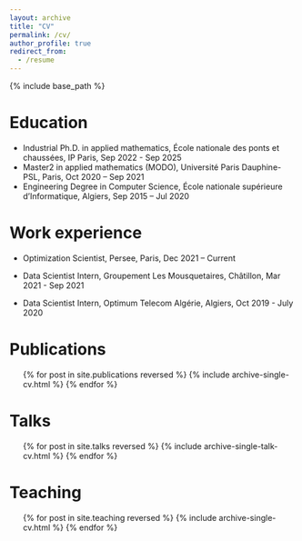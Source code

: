 ```yaml
---
layout: archive
title: "CV"
permalink: /cv/
author_profile: true
redirect_from:
  - /resume
---
```


{% include base_path %}

Education
======
* Industrial Ph.D. in applied mathematics, École nationale des ponts et chaussées, IP Paris, Sep 2022 - Sep 2025
* Master2 in applied mathematics (MODO), Université Paris Dauphine-PSL, Paris, Oct 2020 – Sep 2021
* Engineering Degree in Computer Science, École nationale supérieure d’Informatique, Algiers, Sep 2015 – Jul 2020

Work experience
======
* Optimization Scientist, Persee, Paris, Dec 2021 – Current

* Data Scientist Intern, Groupement Les Mousquetaires, Châtillon, Mar 2021 - Sep 2021

* Data Scientist Intern, Optimum Telecom Algérie, Algiers, Oct 2019 - July 2020
  
Publications
======
  <ul>{% for post in site.publications reversed %}
    {% include archive-single-cv.html %}
  {% endfor %}</ul>
  
Talks
======
  <ul>{% for post in site.talks reversed %}
    {% include archive-single-talk-cv.html  %}
  {% endfor %}</ul>
  
Teaching
======
  <ul>{% for post in site.teaching reversed %}
    {% include archive-single-cv.html %}
  {% endfor %}</ul>
  
